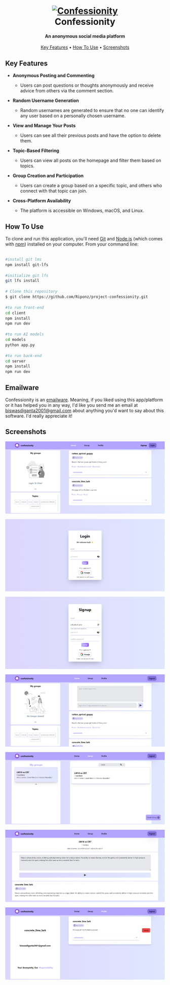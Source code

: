 <h1 align="center">
  <br>
  <a href="https://confessionity.vercel.app"><img src="https://confessionity.vercel.app/assets/confessionity-icon-BuyZDmUH.png" alt="Confessionity" width="200"></a>
  <br>
  Confessionity
  <br>
</h1>

<h4 align="center">An anonymous social media platform</h4>


<p align="center">
  <a href="#key-features">Key Features</a> •
  <a href="#how-to-use">How To Use</a> • 
  <a href="#screenshots">Screenshots</a>
</p>


## Key Features

* **Anonymous Posting and Commenting**
  - Users can post questions or thoughts anonymously and receive advice from others via the comment section.

* **Random Username Generation**
  - Random usernames are generated to ensure that no one can identify any user based on a personally chosen username.

* **View and Manage Your Posts**
  - Users can see all their previous posts and have the option to delete them.

* **Topic-Based Filtering**
  - Users can view all posts on the homepage and filter them based on topics.

* **Group Creation and Participation**
  - Users can create a group based on a specific topic, and others who connect with that topic can join.

* **Cross-Platform Availability**
  - The platform is accessible on Windows, macOS, and Linux.


## How To Use

To clone and run this application, you'll need [Git](https://git-scm.com) and [Node.js](https://nodejs.org/en/download/) (which comes with [npm](http://npmjs.com)) installed on your computer. From your command line:

```bash

#install git lms
npm install git-lfs

#initialize git lfs
git lfs install

# Clone this repository
$ git clone https://github.com/Riponz/project-confessionity.git

#to run front-end
cd client
npm install
npm run dev

#to run AI models
cd models
python app.py

#to run back-end
cd server
npm install
npm run dev
```



## Emailware

Confessionity is an [emailware](https://en.wiktionary.org/wiki/emailware). Meaning, if you liked using this app/platform or it has helped you in any way, I'd like you send me an email at <biswasdiganta2001@gmail.com> about anything you'd want to say about this software. I'd really appreciate it!

## Screenshots

![screenshot](./screenshots/confessionity-1.png)

![screenshot](./screenshots/confessionity-login.png)

![screenshot](./screenshots/confessionity-signup.png)

![screenshot](./screenshots/confessionity-loggedin.png)

![screenshot](./screenshots/confessionity-groups.png)

![screenshot](./screenshots/confessionity-group-post.png)

![screenshot](./screenshots/confessionity-profile.png)
<!-- ![screenshot](./screenshots/confessionity) -->

